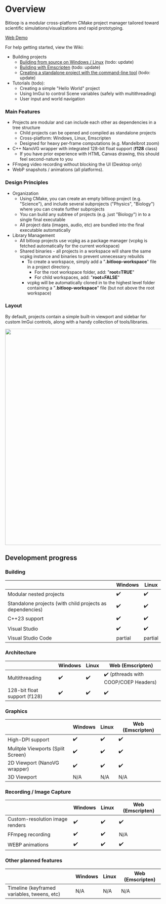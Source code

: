 # Overview

Bitloop is a modular cross-platform CMake project manager tailored toward scientific simulations/visualizations and rapid prototyping.

[Web Demo](https://bitloop.dev)

For help getting started, view the Wiki:

- Building projects
  - [Building from source on Windows / Linux](https://github.com/willmh93/bitloop/wiki/Build-library-from-source) (todo: update)
  - [Building with Emscripten](https://github.com/willmh93/bitloop/wiki/Build-library-with-Emscripten) (todo: update)
  - [Creating a standalone project with the command-line tool](https://github.com/willmh93/bitloop/wiki/Creating-a-new-project-(CLI)) (todo: update)
- Tutorials (todo):
  - Creating a simple "Hello World" project
  - Using ImGui to control Scene variables (safely with multithreading)
  - User input and world navigation

### Main Features
- Projects are modular and can include each other as dependencies in a tree structure
  - Child projects can be opened and compiled as standalone projects
  - Cross-platform:  Windows, Linux, Emscripten
  - Designed for heavy per‑frame computations (e.g. Mandelbrot zoom)
- C++ NanoVG wrapper with integrated 128-bit float support (**f128** class)
  - If you have prior experience with HTML Canvas drawing, this should feel second-nature to you
- FFmpeg video recording without blocking the UI (Desktop only)
- WebP snapshots / animations (all platforms).

### Design Principles
- Organization
  - Using CMake, you can create an empty bitloop project (e.g. "Science"), and include several subprojects ("Physics", "Biology") where you can create further subprojects
  - You can build any subtree of projects (e.g. just "Biology") in to a single final executable
  - All project data (images, audio, etc) are bundled into the final executable automatically
- Library Management
  - All bitloop projects use vcpkg as a package manager (vcpkg is fetched automatically for the current workspace)
  - Shared binaries - all projects in a workspace will share the same vcpkg instance and binaries to prevent unnecessary rebuilds
    - To create a workspace, simply add a "**.bitloop-workspace**" file in a project directory.
      - For the root workspace folder, add:  "**root=TRUE**"
      - For child workspaces, add: "**root=FALSE**"
    - vcpkg will be automatically cloned in to the highest level folder containing a "**.bitloop-workspace**" file (but not above the root workspace)

### Layout
By default, projects contain a simple built-in viewport and sidebar for custom ImGui controls, along with a handy collection of tools/libraries.

<img src="https://i.imgur.com/vqsZn3m.png" width="700">

## Development progress

### Building

|                                                                      | Windows                  | Linux                   
| -------------------------------------------------------------------- | ------------------------ | ------------------------
| Modular nested projects                                              | :heavy_check_mark:       | :heavy_check_mark:      
| Standalone projects (with child projects as dependencies)            | :heavy_check_mark:       | :heavy_check_mark:      
| C++23 support                                                        | :heavy_check_mark:       | :heavy_check_mark:    
| Visual Studio                                                        | :heavy_check_mark:       | :heavy_check_mark:    
| Visual Studio Code                                                   | partial                  | partial    

### Architecture

|                                           | Windows                  | Linux                    | Web (Emscripten)                                          |
| ----------------------------------------- | ------------------------ | ------------------------ | --------------------------------------------------------- |
| Multithreading                            | :heavy_check_mark:       | :heavy_check_mark:       | :heavy_check_mark: (pthreads with COOP/COEP Headers)      |
| 128-bit float support (f128)              | :heavy_check_mark:       | :heavy_check_mark:       | :heavy_check_mark:                                        |

### Graphics

|                                           | Windows                  | Linux                    | Web (Emscripten)                                          |
| ----------------------------------------- | ------------------------ | ------------------------ | --------------------------------------------------------- |
| High-DPI support                          | :heavy_check_mark:       | :heavy_check_mark:       | :heavy_check_mark:                                        |
| Mulitple Viewports (Split Screen)         | :heavy_check_mark:       | :heavy_check_mark:       | :heavy_check_mark:                                        |
| 2D Viewport (NanoVG wrapper)              | :heavy_check_mark:       | :heavy_check_mark:       | :heavy_check_mark:                                        |
| 3D Viewport                               | N/A                      | N/A                      | N/A                                                       |

### Recording / Image Capture

|                                           | Windows                  | Linux                    | Web (Emscripten)                                          |
| ----------------------------------------- | ------------------------ | ------------------------ | --------------------------------------------------------- |
| Custom-resolution image renders           | :heavy_check_mark:       | :heavy_check_mark:       | :heavy_check_mark:                                        |
| FFmpeg recording                          | :heavy_check_mark:       | :heavy_check_mark:       | N/A                                                       |
| WEBP animations                           | :heavy_check_mark:       | :heavy_check_mark:       | :heavy_check_mark:                                        |

### Other planned features

|                                             | Windows                  | Linux                    | Web (Emscripten)                                          |
| ------------------------------------------- | ------------------------ | ------------------------ | --------------------------------------------------------- |
| Timeline (keyframed variables, tweens, etc) | N/A                      | N/A                      | N/A                                                       |
